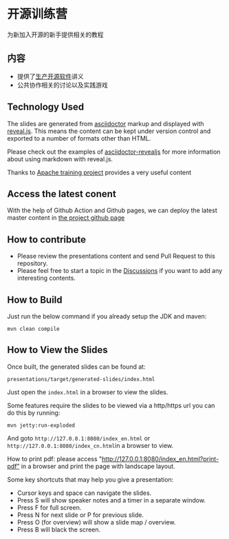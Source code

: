 # 开源训练营
为新加入开源的新手提供相关的教程

## 内容
* 提供了[生产开源软件](https://producingoss.com/)讲义
* 公共协作相关的讨论以及实践游戏 

## Technology Used

The slides are generated from [asciidoctor](https://asciidoctor.org) markup and displayed with [reveal.js](https://asciidoctor.org/docs/asciidoctor-revealjs/). This means the content can be kept under version control and exported to a number of formats other than HTML.

Please check out the examples of [asciidoctor-revealjs](https://asciidoctor.org/docs/asciidoctor-revealjs/#syntax-examples) for more information about using markdown with reveal.js.

Thanks to [Apache training project](https://training.apache.org/) provides a very useful content

## Access the latest conent
With the help of Github Action and Github pages, we can deploy the latest master content in [the project github page](https://willemjiang.github.io/open-source-camp/index.html)

## How to contribute

* Please review the presentations content and send Pull Request to this repository.
* Please feel free to start a topic in the [Discussions](https://github.com/WillemJiang/open-source-camp/discussions) if you want to add any interesting contents.

## How to Build

Just run the below command if you already setup the JDK and maven:

`mvn clean compile`

## How to View the Slides

Once built, the generated slides can be found at:

`presentations/target/generated-slides/index.html`


Just open the `index.html`  in a browser to view the slides.

Some features require the slides to be viewed via a http/https url you can do this by running:

`mvn jetty:run-exploded`

And goto `http://127.0.0.1:8080/index_en.html` or `http://127.0.0.1:8080/index_cn.html`in a browser to view.

How to print pdf:
please access "http://127.0.0.1:8080/index_en.html?print-pdf” in a browser and print the page with landscape layout.

Some key shortcuts that may help you give a presentation:

- Cursor keys and space can navigate the slides.
- Press S will show speaker notes and a timer in a separate window.
- Press F for full screen.
- Press N for next slide or P for previous slide.
- Press O (for overview) will show a slide map / overview.
- Press B will black the screen.

